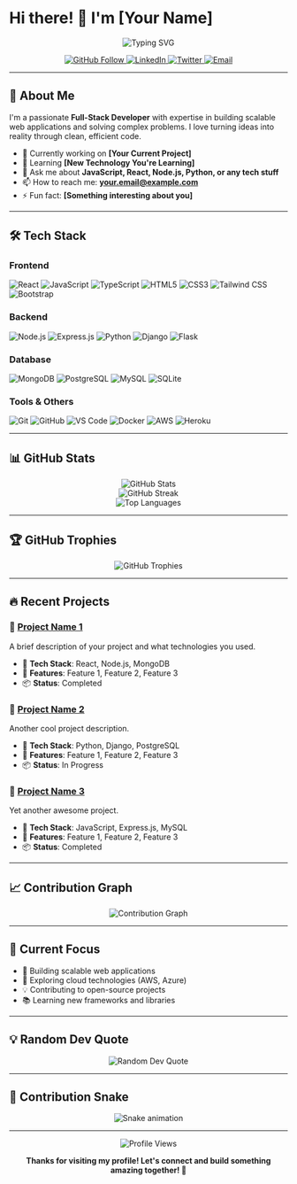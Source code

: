 # Hi there! 👋 I'm [Your Name]

<div align="center">
  <img src="https://readme-typing-svg.herokuapp.com/?lines=Full-Stack+Developer;Problem+Solver;Tech+Enthusiast;Always+Learning&font=Fira%20Code&center=true&width=380&height=50&duration=4000&pause=1000" alt="Typing SVG" />
</div>

<p align="center">
  <a href="https://github.com/yourusername">
    <img src="https://img.shields.io/github/followers/yourusername?label=Follow&style=social" alt="GitHub Follow" />
  </a>
  <a href="https://linkedin.com/in/yourprofile">
    <img src="https://img.shields.io/badge/-LinkedIn-blue?style=flat-square&logo=linkedin&logoColor=white" alt="LinkedIn" />
  </a>
  <a href="https://twitter.com/yourhandle">
    <img src="https://img.shields.io/badge/-Twitter-1da1f2?style=flat-square&logo=twitter&logoColor=white" alt="Twitter" />
  </a>
  <a href="mailto:your.email@example.com">
    <img src="https://img.shields.io/badge/-Email-red?style=flat-square&logo=gmail&logoColor=white" alt="Email" />
  </a>
</p>

---

## 🚀 About Me

I'm a passionate **Full-Stack Developer** with expertise in building scalable web applications and solving complex problems. I love turning ideas into reality through clean, efficient code.

- 🔭 Currently working on **[Your Current Project]**
- 🌱 Learning **[New Technology You're Learning]**
- 💬 Ask me about **JavaScript, React, Node.js, Python, or any tech stuff**
- 📫 How to reach me: **your.email@example.com**
- ⚡ Fun fact: **[Something interesting about you]**

---

## 🛠️ Tech Stack

### Frontend
<p align="left">
  <img src="https://img.shields.io/badge/React-20232A?style=for-the-badge&logo=react&logoColor=61DAFB" alt="React" />
  <img src="https://img.shields.io/badge/JavaScript-F7DF1E?style=for-the-badge&logo=javascript&logoColor=black" alt="JavaScript" />
  <img src="https://img.shields.io/badge/TypeScript-007ACC?style=for-the-badge&logo=typescript&logoColor=white" alt="TypeScript" />
  <img src="https://img.shields.io/badge/HTML5-E34F26?style=for-the-badge&logo=html5&logoColor=white" alt="HTML5" />
  <img src="https://img.shields.io/badge/CSS3-1572B6?style=for-the-badge&logo=css3&logoColor=white" alt="CSS3" />
  <img src="https://img.shields.io/badge/Tailwind_CSS-38B2AC?style=for-the-badge&logo=tailwind-css&logoColor=white" alt="Tailwind CSS" />
  <img src="https://img.shields.io/badge/Bootstrap-563D7C?style=for-the-badge&logo=bootstrap&logoColor=white" alt="Bootstrap" />
</p>

### Backend
<p align="left">
  <img src="https://img.shields.io/badge/Node.js-43853D?style=for-the-badge&logo=node.js&logoColor=white" alt="Node.js" />
  <img src="https://img.shields.io/badge/Express.js-404D59?style=for-the-badge" alt="Express.js" />
  <img src="https://img.shields.io/badge/Python-3776AB?style=for-the-badge&logo=python&logoColor=white" alt="Python" />
  <img src="https://img.shields.io/badge/Django-092E20?style=for-the-badge&logo=django&logoColor=white" alt="Django" />
  <img src="https://img.shields.io/badge/Flask-000000?style=for-the-badge&logo=flask&logoColor=white" alt="Flask" />
</p>

### Database
<p align="left">
  <img src="https://img.shields.io/badge/MongoDB-4EA94B?style=for-the-badge&logo=mongodb&logoColor=white" alt="MongoDB" />
  <img src="https://img.shields.io/badge/PostgreSQL-316192?style=for-the-badge&logo=postgresql&logoColor=white" alt="PostgreSQL" />
  <img src="https://img.shields.io/badge/MySQL-00000F?style=for-the-badge&logo=mysql&logoColor=white" alt="MySQL" />
  <img src="https://img.shields.io/badge/SQLite-07405E?style=for-the-badge&logo=sqlite&logoColor=white" alt="SQLite" />
</p>

### Tools & Others
<p align="left">
  <img src="https://img.shields.io/badge/Git-F05032?style=for-the-badge&logo=git&logoColor=white" alt="Git" />
  <img src="https://img.shields.io/badge/GitHub-100000?style=for-the-badge&logo=github&logoColor=white" alt="GitHub" />
  <img src="https://img.shields.io/badge/VS_Code-007ACC?style=for-the-badge&logo=visual-studio-code&logoColor=white" alt="VS Code" />
  <img src="https://img.shields.io/badge/Docker-2496ED?style=for-the-badge&logo=docker&logoColor=white" alt="Docker" />
  <img src="https://img.shields.io/badge/AWS-232F3E?style=for-the-badge&logo=amazon-aws&logoColor=white" alt="AWS" />
  <img src="https://img.shields.io/badge/Heroku-430098?style=for-the-badge&logo=heroku&logoColor=white" alt="Heroku" />
</p>

---

## 📊 GitHub Stats

<div align="center">
  <img src="https://github-readme-stats.vercel.app/api?username=yourusername&show_icons=true&theme=radical&hide_border=false&include_all_commits=true&count_private=true" alt="GitHub Stats" />
</div>

<div align="center">
  <img src="https://github-readme-streak-stats.herokuapp.com/?user=yourusername&theme=radical&hide_border=false" alt="GitHub Streak" />
</div>

<div align="center">
  <img src="https://github-readme-stats.vercel.app/api/top-langs/?username=yourusername&theme=radical&hide_border=false&include_all_commits=true&count_private=true&layout=compact" alt="Top Languages" />
</div>

---

## 🏆 GitHub Trophies

<div align="center">
  <img src="https://github-profile-trophy.vercel.app/?username=yourusername&theme=radical&no-frame=false&no-bg=true&margin-w=4" alt="GitHub Trophies" />
</div>

---

## 🔥 Recent Projects

### 🌟 [Project Name 1](https://github.com/yourusername/project1)
A brief description of your project and what technologies you used.
- 🚀 **Tech Stack**: React, Node.js, MongoDB
- 🎯 **Features**: Feature 1, Feature 2, Feature 3
- 📦 **Status**: Completed

### 🌟 [Project Name 2](https://github.com/yourusername/project2)
Another cool project description.
- 🚀 **Tech Stack**: Python, Django, PostgreSQL
- 🎯 **Features**: Feature 1, Feature 2, Feature 3
- 📦 **Status**: In Progress

### 🌟 [Project Name 3](https://github.com/yourusername/project3)
Yet another awesome project.
- 🚀 **Tech Stack**: JavaScript, Express.js, MySQL
- 🎯 **Features**: Feature 1, Feature 2, Feature 3
- 📦 **Status**: Completed

---

## 📈 Contribution Graph

<div align="center">
  <img src="https://github-readme-activity-graph.vercel.app/graph?username=yourusername&theme=react-dark&hide_border=true" alt="Contribution Graph" />
</div>

---

## 🎯 Current Focus

- 🔭 Building scalable web applications
- 🌱 Exploring cloud technologies (AWS, Azure)
- 💡 Contributing to open-source projects
- 📚 Learning new frameworks and libraries

---

## 💡 Random Dev Quote

<div align="center">
  <img src="https://quotes-github-readme.vercel.app/api?type=horizontal&theme=radical" alt="Random Dev Quote" />
</div>

---

## 🐍 Contribution Snake

<div align="center">
  <img src="https://raw.githubusercontent.com/yourusername/yourusername/output/snake.svg" alt="Snake animation" />
</div>

---

<div align="center">
  <img src="https://komarev.com/ghpvc/?username=yourusername&label=Profile%20views&color=0e75b6&style=flat" alt="Profile Views" />
</div>

<div align="center">
  
  **Thanks for visiting my profile! Let's connect and build something amazing together! 🚀**
  
</div>
